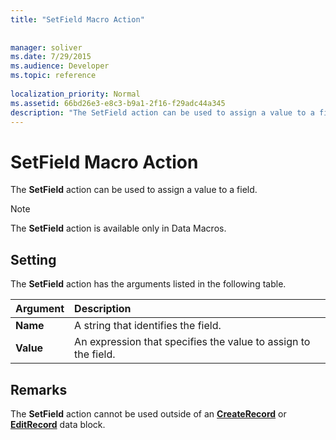 ```yaml
---
title: "SetField Macro Action"
 
 
manager: soliver
ms.date: 7/29/2015
ms.audience: Developer
ms.topic: reference
  
localization_priority: Normal
ms.assetid: 66bd26e3-e8c3-b9a1-2f16-f29adc44a345
description: "The SetField action can be used to assign a value to a field."
---
```


# SetField Macro Action

The **SetField** action can be used to assign a value to a field. 
  
> [!NOTE]
> The **SetField** action is available only in Data Macros. 
  
## Setting

The **SetField** action has the arguments listed in the following table. 
  
|**Argument**|**Description**|
|:-----|:-----|
|**Name** <br/> |A string that identifies the field.  <br/> |
|**Value** <br/> |An expression that specifies the value to assign to the field.  <br/> |
   
## Remarks

The **SetField** action cannot be used outside of an **[CreateRecord](createrecord-data-block.md)** or **[EditRecord](editrecord-data-block.md)** data block. 
  

